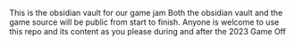 
This is the obsidian vault for our game jam
Both the obsidian vault and the game source will be public from start to finish.
Anyone is welcome to use this repo and its content as you please during and after the 2023 Game Off